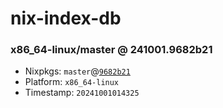 # nix-index-db
### x86_64-linux/master @ 241001.9682b21
- Nixpkgs: `master`@[`9682b21`](https://github.com/NixOS/nixpkgs/commit/9682b2197dabc185fcca802ac1ac21136e48fcc2)
- Platform: `x86_64-linux`
- Timestamp: `20241001014325`
